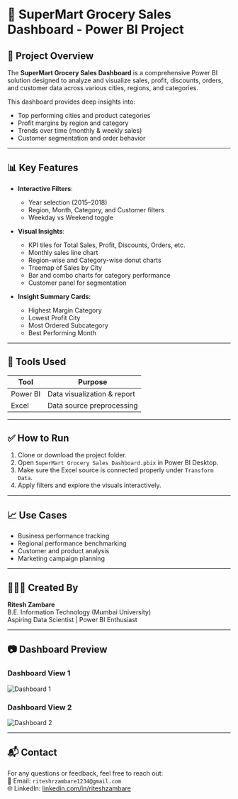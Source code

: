 
# 🛒 SuperMart Grocery Sales Dashboard - Power BI Project

## 📌 Project Overview
The **SuperMart Grocery Sales Dashboard** is a comprehensive Power BI solution designed to analyze and visualize sales, profit, discounts, orders, and customer data across various cities, regions, and categories.

This dashboard provides deep insights into:
- Top performing cities and product categories
- Profit margins by region and category
- Trends over time (monthly & weekly sales)
- Customer segmentation and order behavior

---

## 📊 Key Features

- **Interactive Filters**:
  - Year selection (2015–2018)
  - Region, Month, Category, and Customer filters
  - Weekday vs Weekend toggle

- **Visual Insights**:
  - KPI tiles for Total Sales, Profit, Discounts, Orders, etc.
  - Monthly sales line chart
  - Region-wise and Category-wise donut charts
  - Treemap of Sales by City
  - Bar and combo charts for category performance
  - Customer panel for segmentation

- **Insight Summary Cards**:
  - Highest Margin Category
  - Lowest Profit City
  - Most Ordered Subcategory
  - Best Performing Month

---

## 🧩 Tools Used

| Tool      | Purpose                     |
|-----------|-----------------------------|
| Power BI  | Data visualization & report |
| Excel     | Data source preprocessing   |

---

## ✅ How to Run

1. Clone or download the project folder.
2. Open `SuperMart Grocery Sales Dashboard.pbix` in Power BI Desktop.
3. Make sure the Excel source is connected properly under `Transform Data`.
4. Apply filters and explore the visuals interactively.

---

## 📈 Use Cases

- Business performance tracking
- Regional performance benchmarking
- Customer and product analysis
- Marketing campaign planning

---

## 🙋🏻‍♂️ Created By

**Ritesh Zambare**  
B.E. Information Technology (Mumbai University)  
Aspiring Data Scientist | Power BI Enthusiast  

---

## 📷 Dashboard Preview

### Dashboard View 1  
![Dashboard 1](./images/dashboard_1.png)

### Dashboard View 2  
![Dashboard 2](./images/dashboard_2.png)

---

## 📬 Contact

For any questions or feedback, feel free to reach out:  
📧 Email: `riteshrzambare1234@gmail.com`  
🌐 LinkedIn: [linkedin.com/in/riteshzambare](https://www.linkedin.com/in/ritesh-zambare-0265032b0/)


